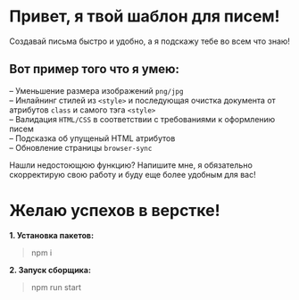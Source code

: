 # Привет, я твой шаблон для писем!
Создавай письма быстро и удобно, а я подскажу тебе во всем что знаю!

## Вот пример того что я умею:

– Уменьшение размера изображений `png/jpg`<br>
– Инлайнинг стилей из `<style>` и последующая очистка документа от атрибутов `class` и самого тэга `<style>`<br>
– Валидация `HTML/CSS` в соответствии с требованиями к оформлению писем<br>
– Подсказка об упущеный HTML атрибутов<br>
– Обновление страницы `browser-sync`


Нашли недостоющюю функцию? Напишите мне, я обязательно скорректирую свою работу и буду еще более удобным для вас!

# Желаю успехов в верстке!


**1. Установка пакетов:**
> npm i

**2. Запуск сборщика:**
> npm run start
